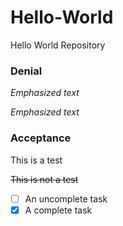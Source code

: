 # Hello-World
Hello World Repository

### Denial ###

_Emphasized text_ 

*Emphasized text*

### Acceptance ###

This is a test

~~This is not a test~~

- [ ] An uncomplete task
- [x] A complete task
